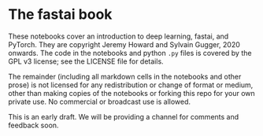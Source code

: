 # The fastai book

These notebooks cover an introduction to deep learning, fastai, and PyTorch. They are copyright Jeremy Howard and Sylvain Gugger, 2020 onwards. The code in the notebooks and python `.py` files is covered by the GPL v3 license; see the LICENSE file for details.

The remainder (including all markdown cells in the notebooks and other prose) is not licensed for any redistribution or change of format or medium, other than making copies of the notebooks or forking this repo for your own private use. No commercial or broadcast use is allowed.

This is an early draft. We will be providing a channel for comments and feedback soon.

